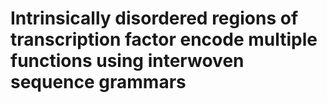 
# Intrinsically disordered regions of transcription factor encode multiple functions using interwoven sequence grammars
